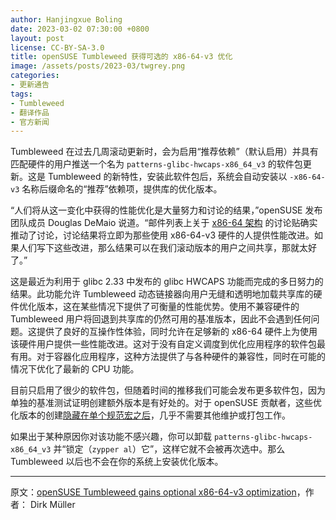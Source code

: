 ```yaml
---
author: Hanjingxue Boling
date: 2023-03-02 07:30:00 +0800
layout: post
license: CC-BY-SA-3.0
title: openSUSE Tumbleweed 获得可选的 x86-64-v3 优化
image: /assets/posts/2023-03/twgrey.png
categories:
- 更新通告
tags:
- Tumbleweed
- 翻译作品
- 官方新闻
---
```


Tumbleweed 在过去几周滚动更新时，会为启用“推荐依赖”（默认启用）并具有匹配硬件的用户推送一个名为 `patterns-glibc-hwcaps-x86_64_v3` 的软件包更新。这是 Tumbleweed 的新特性，安装此软件包后，系统会自动安装以 `-x86-64-v3` 名称后缀命名的“推荐”依赖项，提供库的优化版本。

“人们将从这一变化中获得的性能优化是大量努力和讨论的结果，”openSUSE 发布团队成员 Douglas DeMaio 说道。“邮件列表上关于 [x86-64 架构](https://lists.opensuse.org/archives/list/factory@lists.opensuse.org/thread/JTFUDX72VB7WPCBH4CV5E4XYXFWWKHXQ/) 的讨论贴确实推动了讨论，讨论结果将立即为那些使用 x86-64-v3 硬件的人提供性能改进。如果人们写下这些改进，那么结果可以在我们滚动版本的用户之间共享，那就太好了。”

这是最近为利用于 glibc 2.33 中发布的 glibc HWCAPS 功能而完成的多日努力的结果。此功能允许 Tumbleweed 动态链接器向用户无缝和透明地加载共享库的硬件优化版本，这在某些情况下提供了可衡量的性能优势。使用不兼容硬件的 Tumbleweed 用户将回退到共享库的仍然可用的基准版本，因此不会遇到任何问题。这提供了良好的互操作性体验，同时允许在足够新的 x86-64 硬件上为使用该硬件用户提供一些性能改进。这对于没有自定义调度到优化应用程序的软件包最有用。对于容器化应用程序，这种方法提供了与各种硬件的兼容性，同时在可能的情况下优化了最新的 CPU 功能。

目前只启用了很少的软件包，但随着时间的推移我们可能会发布更多软件包，因为单独的基准测试证明创建额外版本是有好处的。对于 openSUSE 贡献者，这些优化版本的创建[隐藏在单个规范宏之后](https://en.opensuse.org/openSUSE:Packaging_Conventions_RPM_Macros#%{?suse_build_hwcaps_libs})，几乎不需要其他维护或打包工作。

如果出于某种原因你对该功能不感兴趣，你可以卸载 `patterns-glibc-hwcaps-x86_64_v3` 并“锁定（`zypper al`）它”，这样它就不会被再次选中。那么 Tumbleweed 以后也不会在你的系统上安装优化版本。

------

原文：[openSUSE Tumbleweed gains optional x86-64-v3 optimization](https://news.opensuse.org/2023/03/02/tw-gains-optional-optimizations/)，作者：	Dirk Müller